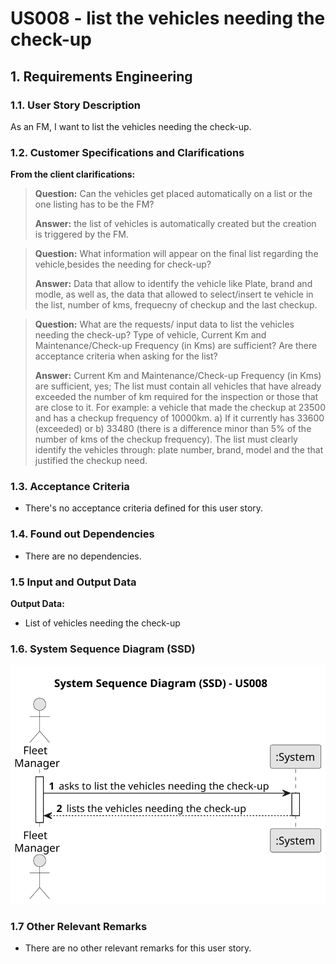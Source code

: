 # US008 - list the vehicles needing the check-up


## 1. Requirements Engineering

### 1.1. User Story Description

As an FM, I want to list the vehicles needing the check-up.

### 1.2. Customer Specifications and Clarifications 

**From the client clarifications:**

> **Question:** Can the vehicles get placed automatically on a list or the one listing has to be the FM?
>
> **Answer:** the list of vehicles is automatically created but the creation is triggered by the FM.

> **Question:** What information will appear on the final list regarding the vehicle,besides the needing for check-up?
> 
> **Answer:** Data that allow to identify the vehicle like Plate, brand and modle, as well as, the data that allowed to select/insert te vehicle in the list, number of kms, frequecny of checkup and the last checkup.

> **Question:** What are the requests/ input data to list the vehicles needing the check-up? Type of vehicle, Current Km and Maintenance/Check-up Frequency (in Kms) are sufficient?  Are there acceptance criteria when asking for the list?
>
> **Answer:** Current Km and Maintenance/Check-up Frequency (in Kms) are sufficient, yes;
> The list must contain all vehicles that have already exceeded the number of km required for the inspection or those that are close to it.
> For example:
> a vehicle that made the checkup at 23500 and has a checkup frequency of 10000km. 
> a) If it currently has 33600 (exceeded) or 
> b) 33480 (there is a difference minor than 5% of the number of kms of the checkup frequency).
> The list must clearly identify the vehicles through: plate number, brand, model and the that justified the checkup need.

### 1.3. Acceptance Criteria

* There's no acceptance criteria defined for this user story.

### 1.4. Found out Dependencies

* There are no dependencies.

### 1.5 Input and Output Data

**Output Data:**

* List of vehicles needing the check-up

### 1.6. System Sequence Diagram (SSD)

![System Sequence Diagram - US008](svg/us008-system-sequence-diagram.svg)

### 1.7 Other Relevant Remarks

* There are no other relevant remarks for this user story.